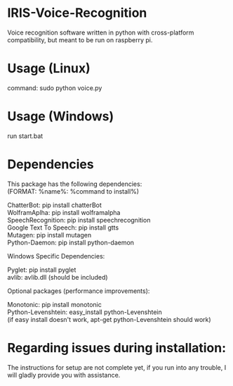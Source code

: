 # IRIS-Voice-Recognition

Voice recognition software written in python with cross-platform compatibility, but meant to be run on raspberry pi.

# Usage (Linux)

command: sudo python voice.py

# Usage (Windows)

run start.bat

# Dependencies

This package has the following dependencies:  
(FORMAT: %name%: %command to install%)

ChatterBot: pip install chatterBot  
WolframAplha: pip install wolframalpha  
SpeechRecognition: pip install speechrecognition  
Google Text To Speech: pip install gtts  
Mutagen: pip install mutagen  
Python-Daemon: pip install python-daemon

Windows Specific Dependencies:

Pyglet: pip install pyglet  
avlib: avlib.dll (should be included)

Optional packages (performance improvements):

Monotonic: pip install monotonic  
Python-Levenshtein: easy_install python-Levenshtein  
(if easy install doesn't work, apt-get python-Levenshtein should work)

# Regarding issues during installation:

The instructions for setup are not complete yet, if you run into any trouble, I will gladly provide you with assistance.
